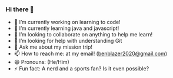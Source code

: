### Hi there 👋 
- 🔭 I’m currently working on learning to code!
- 🌱 I’m currently learning java and javascript!
- 👯 I’m looking to collaborate on anything to help me learn!
- 🤔 I’m looking for help with understanding Git
- 💬 Ask me about my mission trip!
- 📫 How to reach me: at my email! (benblazer2020@gmail.com)
- 😄 Pronouns: (He/Him)
- ⚡ Fun fact: A nerd and a sports fan? Is it even possible?

<!--
**benblazer13/benblazer13** is a ✨ _special_ ✨ repository because its `README.md` (this file) appears on your GitHub profile.

Here are some ideas to get you started:

- 🔭 I’m currently working on learning to code!
- 🌱 I’m currently learning java and javascript!
- 👯 I’m looking to collaborate on anything to help me learn!
- 🤔 I’m looking for help with understanding Git
- 💬 Ask me about mny mission trip!
- 📫 How to reach me: at my email! (benblazer2020@gmail.com)
- 😄 Pronouns: (He/Him)
- ⚡ Fun fact: A nerd and a sports fan? Is it even possible?
-->
